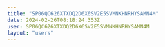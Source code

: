 ```yaml
---
title: "SP06QC626XTXDQ2D6X6SV2E5SVMNKHNRHYSAMN4M"
date: 2024-02-26T08:18:24.353Z
user: SP06QC626XTXDQ2D6X6SV2E5SVMNKHNRHYSAMN4M
layout: "users"
---
```

    
